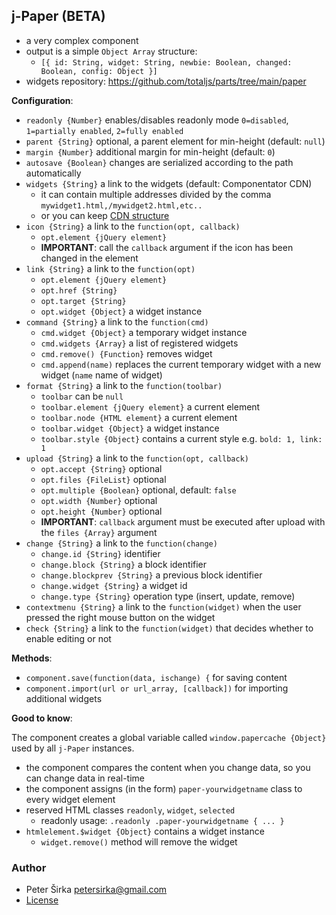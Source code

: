 ## j-Paper (BETA)

- a very complex component
- output is a simple `Object Array` structure:
	- `[{ id: String, widget: String, newbie: Boolean, changed: Boolean, config: Object }]`
- widgets repository: https://github.com/totaljs/parts/tree/main/paper

__Configuration__:

- `readonly {Number}` enables/disables readonly mode `0=disabled`, `1=partially enabled`, `2=fully enabled`
- `parent {String}` optional, a parent element for min-height (default: `null`)
- `margin {Number}` additional margin for min-height (default: `0`)
- `autosave {Boolean}` changes are serialized according to the path automatically
- `widgets {String}` a link to the widgets (default: Componentator CDN)
	- it can contain multiple addresses divided by the comma `mywidget1.html,/mywidget2.html,etc..`
	- or you can keep [CDN structure](https://github.com/totaljs/parts/blob/main/cdn/paper/db.json)
- `icon {String}` a link to the `function(opt, callback)`
	- `opt.element {jQuery element}`
	- __IMPORTANT__: call the `callback` argument if the icon has been changed in the element
- `link {String}` a link to the `function(opt)`
	- `opt.element {jQuery element}`
	- `opt.href {String}`
	- `opt.target {String}`
	- `opt.widget {Object}` a widget instance
- `command {String}` a link to the `function(cmd)`
	- `cmd.widget {Object}` a temporary widget instance
	- `cmd.widgets {Array}` a list of registered widgets
	- `cmd.remove() {Function}` removes widget
	- `cmd.append(name)` replaces the current temporary widget with a new widget (`name` name of widget)
- `format {String}` a link to the `function(toolbar)`
	- `toolbar` can be `null`
	- `toolbar.element {jQuery element}` a current element
	- `toolbar.node {HTML element}` a current element
	- `toolbar.widget {Object}` a widget instance
	- `toolbar.style {Object}` contains a current style e.g. `bold: 1, link: 1`
- `upload {String}` a link to the `function(opt, callback)`
	- `opt.accept {String}` optional
	- `opt.files {FileList}` optional
	- `opt.multiple {Boolean}` optional, default: `false`
	- `opt.width {Number}` optional
	- `opt.height {Number}` optional
	- __IMPORTANT__: `callback` argument must be executed after upload with the `files {Array}` argument
- `change {String}` a link to the `function(change)`
	- `change.id {String}` identifier
	- `change.block {String}` a block identifier
	- `change.blockprev {String}` a previous block identifier
	- `change.widget {String}` a widget id
	- `change.type {String}` operation type (insert, update, remove)
- `contextmenu {String}` a link to the `function(widget)` when the user pressed the right mouse button on the widget
- `check {String}` a link to the `function(widget)` that decides whether to enable editing or not

__Methods__:

- `component.save(function(data, ischange) {` for saving content
- `component.import(url or url_array, [callback])` for importing additional widgets

__Good to know__:

The component creates a global variable called `window.papercache {Object}` used by all `j-Paper` instances.

- the component compares the content when you change data, so you can change data in real-time
- the component assigns (in the form) `paper-yourwidgetname` class to every widget element
- reserved HTML classes `readonly`, `widget`, `selected`
	- readonly usage: `.readonly .paper-yourwidgetname { ... }`
- `htmlelement.$widget {Object}` contains a widget instance
	- `widget.remove()` method will remove the widget

### Author

- Peter Širka <petersirka@gmail.com>
- [License](https://www.totaljs.com/license/)